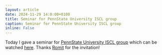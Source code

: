 ```yaml
---
layout: article
date: 2024-11-29 14:0:00+0100
title: Seminar for PennState University ISCL group
caption: Seminar for PennState University ISCL group
inline: False
---
```


Today I gave a seminar for [PennState University ISCL group](https://sites.google.com/view/iscl-seminar-series/home) which can be watched [here](https://psu.mediaspace.kaltura.com/media/ISCL+Seminar+Series/1_ha4wgsdo). Thanks [Romit](https://romit-maulik.github.io/Members.html) for the invitation!